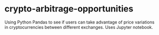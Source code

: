 # crypto-arbitrage-opportunities
Using Python Pandas to see if users can take advantage of price variations in cryptocurrencies between different exchanges. Uses Jupyter notebook.
